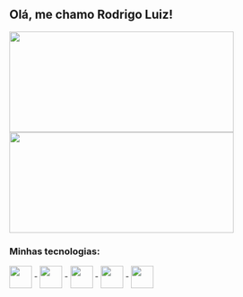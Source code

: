 <h2>Olá, me chamo Rodrigo Luiz!</h2>

<div  display='inline'>
 <img width='400em' height='180em' src='https://github-readme-stats.vercel.app/api?username=rodrigorugal&show_icons=true&theme=tokyonight' />
 <img width='400em' height='180em' src='https://github-readme-stats.vercel.app/api/top-langs/?username=rodrigorugal&layout=compact&theme=tokyonight' />
</div>

<h3>Minhas tecnologias:</h3>
<div>
  <img height='40px' width='40px' align='center' src="https://cdn.jsdelivr.net/gh/devicons/devicon/icons/javascript/javascript-original.svg" />
  -
  <img height='40px' width='40px' align='center' src="https://cdn.jsdelivr.net/gh/devicons/devicon/icons/typescript/typescript-plain.svg" />
  -
  <img height='40px' width='40px' align='center' src="https://cdn.jsdelivr.net/gh/devicons/devicon/icons/react/react-original.svg" />
  -
  <img height='40px' width='40px' align='center' src="https://cdn.jsdelivr.net/gh/devicons/devicon/icons/css3/css3-original.svg" />
  -
  <img height='40px' width='40px' align='center' src="https://cdn.jsdelivr.net/gh/devicons/devicon/icons/html5/html5-original.svg" />
</div>

  ##

<div>
  <a href='https:www.linkedin.com/in/rodrigo-andrade-a02898197
     <img src="https://camo.githubusercontent.com/c00f87aeebbec37f3ee0857cc4c20b21fefde8a96caf4744383ebfe44a47fe3f/68747470733a2f2f696d672e736869656c64732e696f2f62616467652f2d4c696e6b6564496e2d2532333030373742353f7374796c653d666f722d7468652d6261646765266c6f676f3d6c696e6b6564696e266c6f676f436f6c6f723d7768697465" />
  </a>
</div>
